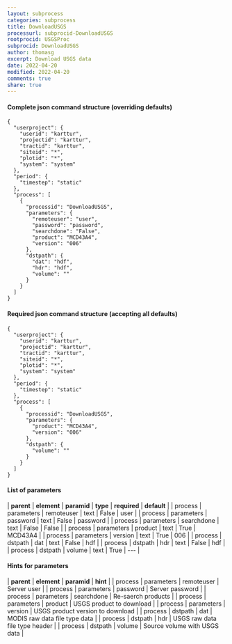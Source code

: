 ```yaml
---
layout: subprocess
categories: subprocess
title: DownloadUSGS
processurl: subprocid-DownloadUSGS
rootprocid: USGSProc
subprocid: DownloadUSGS
author: thomasg
excerpt: Download USGS data
date: 2022-04-20
modified: 2022-04-20
comments: true
share: true
---
```


#### Complete json command structure (overriding defaults)
```
{
  "userproject": {
    "userid": "karttur",
    "projectid": "karttur",
    "tractid": "karttur",
    "siteid": "*",
    "plotid": "*",
    "system": "system"
  },
  "period": {
    "timestep": "static"
  },
  "process": [
    {
      "processid": "DownloadUSGS",
      "parameters": {
        "remoteuser": "user",
        "password": "password",
        "searchdone": "False",
        "product": "MCD43A4",
        "version": "006"
      },
      "dstpath": {
        "dat": "hdf",
        "hdr": "hdf",
        "volume": ""
      }
    }
  ]
}
```
#### Required json command structure (accepting all defaults)
```
{
  "userproject": {
    "userid": "karttur",
    "projectid": "karttur",
    "tractid": "karttur",
    "siteid": "*",
    "plotid": "*",
    "system": "system"
  },
  "period": {
    "timestep": "static"
  },
  "process": [
    {
      "processid": "DownloadUSGS",
      "parameters": {
        "product": "MCD43A4",
        "version": "006"
      },
      "dstpath": {
        "volume": ""
      }
    }
  ]
}
```
#### List of parameters

| **parent** | **element** | **paramid** | **type** | **required** | **default** |
| process | parameters | remoteuser | text | False | user |
| process | parameters | password | text | False | password |
| process | parameters | searchdone | text | False | False |
| process | parameters | product | text | True | MCD43A4 |
| process | parameters | version | text | True | 006 |
| process | dstpath | dat | text | False | hdf |
| process | dstpath | hdr | text | False | hdf |
| process | dstpath | volume | text | True | --- |

#### Hints for parameters

| **parent** | **element** | **paramid** | **hint** |
| process | parameters | remoteuser | Server user |
| process | parameters | password | Server password |
| process | parameters | searchdone | Re-saerch products |
| process | parameters | product | USGS product to download |
| process | parameters | version | USGS product version to download |
| process | dstpath | dat | MODIS raw data file type data |
| process | dstpath | hdr | USGS raw data file type header |
| process | dstpath | volume | Source volume with USGS data |
